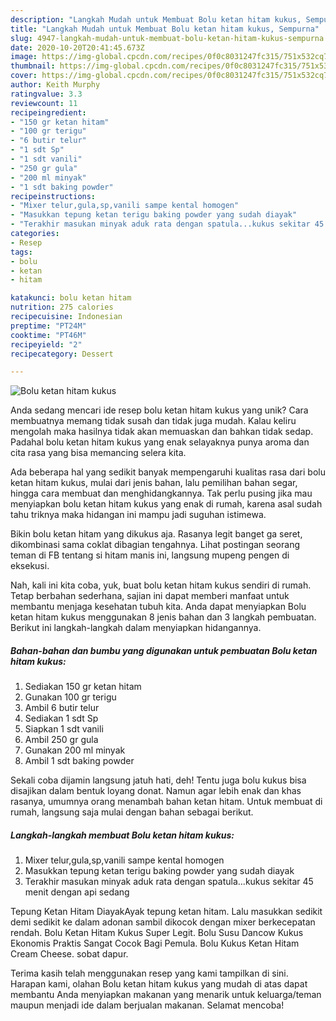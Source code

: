 ```yaml
---
description: "Langkah Mudah untuk Membuat Bolu ketan hitam kukus, Sempurna"
title: "Langkah Mudah untuk Membuat Bolu ketan hitam kukus, Sempurna"
slug: 4947-langkah-mudah-untuk-membuat-bolu-ketan-hitam-kukus-sempurna
date: 2020-10-20T20:41:45.673Z
image: https://img-global.cpcdn.com/recipes/0f0c8031247fc315/751x532cq70/bolu-ketan-hitam-kukus-foto-resep-utama.jpg
thumbnail: https://img-global.cpcdn.com/recipes/0f0c8031247fc315/751x532cq70/bolu-ketan-hitam-kukus-foto-resep-utama.jpg
cover: https://img-global.cpcdn.com/recipes/0f0c8031247fc315/751x532cq70/bolu-ketan-hitam-kukus-foto-resep-utama.jpg
author: Keith Murphy
ratingvalue: 3.3
reviewcount: 11
recipeingredient:
- "150 gr ketan hitam"
- "100 gr terigu"
- "6 butir telur"
- "1 sdt Sp"
- "1 sdt vanili"
- "250 gr gula"
- "200 ml minyak"
- "1 sdt baking powder"
recipeinstructions:
- "Mixer telur,gula,sp,vanili sampe kental homogen"
- "Masukkan tepung ketan terigu baking powder yang sudah diayak"
- "Terakhir masukan minyak aduk rata dengan spatula...kukus sekitar 45 menit dengan api sedang"
categories:
- Resep
tags:
- bolu
- ketan
- hitam

katakunci: bolu ketan hitam 
nutrition: 275 calories
recipecuisine: Indonesian
preptime: "PT24M"
cooktime: "PT46M"
recipeyield: "2"
recipecategory: Dessert

---
```



![Bolu ketan hitam kukus](https://img-global.cpcdn.com/recipes/0f0c8031247fc315/751x532cq70/bolu-ketan-hitam-kukus-foto-resep-utama.jpg)

Anda sedang mencari ide resep bolu ketan hitam kukus yang unik? Cara membuatnya memang tidak susah dan tidak juga mudah. Kalau keliru mengolah maka hasilnya tidak akan memuaskan dan bahkan tidak sedap. Padahal bolu ketan hitam kukus yang enak selayaknya punya aroma dan cita rasa yang bisa memancing selera kita.

Ada beberapa hal yang sedikit banyak mempengaruhi kualitas rasa dari bolu ketan hitam kukus, mulai dari jenis bahan, lalu pemilihan bahan segar, hingga cara membuat dan menghidangkannya. Tak perlu pusing jika mau menyiapkan bolu ketan hitam kukus yang enak di rumah, karena asal sudah tahu triknya maka hidangan ini mampu jadi suguhan istimewa.

Bikin bolu ketan hitam yang dikukus aja. Rasanya legit banget ga seret, dikombinasi sama coklat dibagian tengahnya. Lihat postingan seorang teman di FB tentang si hitam manis ini, langsung mupeng pengen di eksekusi.


Nah, kali ini kita coba, yuk, buat bolu ketan hitam kukus sendiri di rumah. Tetap berbahan sederhana, sajian ini dapat memberi manfaat untuk membantu menjaga kesehatan tubuh kita. Anda dapat menyiapkan Bolu ketan hitam kukus menggunakan 8 jenis bahan dan 3 langkah pembuatan. Berikut ini langkah-langkah dalam menyiapkan hidangannya.

<!--inarticleads1-->

##### Bahan-bahan dan bumbu yang digunakan untuk pembuatan Bolu ketan hitam kukus:

1. Sediakan 150 gr ketan hitam
1. Gunakan 100 gr terigu
1. Ambil 6 butir telur
1. Sediakan 1 sdt Sp
1. Siapkan 1 sdt vanili
1. Ambil 250 gr gula
1. Gunakan 200 ml minyak
1. Ambil 1 sdt baking powder


Sekali coba dijamin langsung jatuh hati, deh! Tentu juga bolu kukus bisa disajikan dalam bentuk loyang donat. Namun agar lebih enak dan khas rasanya, umumnya orang menambah bahan ketan hitam. Untuk membuat di rumah, langsung saja mulai dengan bahan sebagai berikut. 

<!--inarticleads2-->

##### Langkah-langkah membuat Bolu ketan hitam kukus:

1. Mixer telur,gula,sp,vanili sampe kental homogen
1. Masukkan tepung ketan terigu baking powder yang sudah diayak
1. Terakhir masukan minyak aduk rata dengan spatula...kukus sekitar 45 menit dengan api sedang


Tepung Ketan Hitam DiayakAyak tepung ketan hitam. Lalu masukkan sedikit demi sedikit ke dalam adonan sambil dikocok dengan mixer berkecepatan rendah. Bolu Ketan Hitam Kukus Super Legit. Bolu Susu Dancow Kukus Ekonomis Praktis Sangat Cocok Bagi Pemula. Bolu Kukus Ketan Hitam Cream Cheese. sobat dapur. 

Terima kasih telah menggunakan resep yang kami tampilkan di sini. Harapan kami, olahan Bolu ketan hitam kukus yang mudah di atas dapat membantu Anda menyiapkan makanan yang menarik untuk keluarga/teman maupun menjadi ide dalam berjualan makanan. Selamat mencoba!
